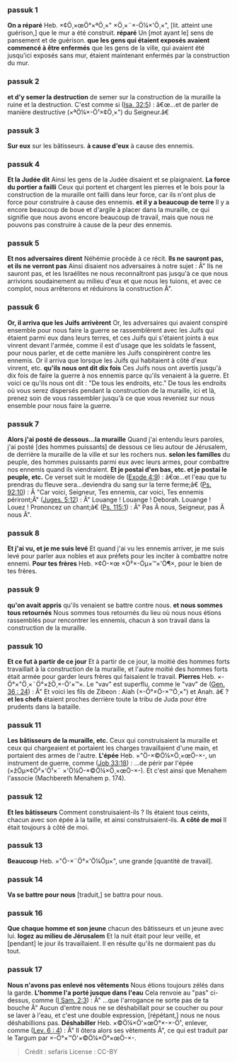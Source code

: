 
### passuk 1
<b>On a réparé</b> Heb. ×¢Ö¸×œÖ°×ªÖ¸×" ×Ö¸×¨×-Ö¼×'Ö¸×", [lit. atteint une guérison,] que le mur a été construit. 
<b>réparé</b> Un [mot ayant le] sens de pansement et de guérison. 
<b>que les gens qui étaient exposés avaient commencé à être enfermés</b> que les gens de la ville, qui avaient été jusqu'ici exposés sans mur, étaient maintenant enfermés par la construction du mur. 

### passuk 2
<b>et d'y semer la destruction</b> de semer sur la construction de la muraille la ruine et la destruction. C'est comme si (<a class="refLink" href="/Isaiah.32.5" data-ref="Isaiah 32:5">Isa. 32:5</a>) : â€œ...et de parler de manière destructive (×ªÖ¼×-Ö¹×¢Ö¸×") du Seigneur.â€ 

### passuk 3
<b>Sur eux</b> sur les bâtisseurs. 
<b>à cause d'eux</b> à cause des ennemis. 

### passuk 4
<b>Et la Judée dit</b> Ainsi les gens de la Judée disaient et se plaignaient. 
<b>La force du portier a failli</b> Ceux qui portent et chargent les pierres et le bois pour la construction de la muraille ont failli dans leur force, car ils n'ont plus de force pour construire à cause des ennemis. 
<b>et il y a beaucoup de terre</b> Il y a encore beaucoup de boue et d'argile à placer dans la muraille, ce qui signifie que nous avons encore beaucoup de travail, mais que nous ne pouvons pas construire à cause de la peur des ennemis. 

### passuk 5
<b>Et nos adversaires dirent</b> Néhémie procède à ce récit. 
<b>Ils ne sauront pas, et ils ne verront pas</b> Ainsi disaient nos adversaires à notre sujet : Â" Ils ne sauront pas, et les Israélites ne nous reconnaîtront pas jusqu'à ce que nous arrivions soudainement au milieu d'eux et que nous les tuions, et avec ce complot, nous arrêterons et réduirons la construction Â". 

### passuk 6
<b>Or, il arriva que les Juifs arrivèrent</b> Or, les adversaires qui avaient conspiré ensemble pour nous faire la guerre se rassemblèrent avec les Juifs qui étaient parmi eux dans leurs terres, et ces Juifs qui s'étaient joints à eux vinrent devant l'armée, comme il est d'usage que les soldats le fassent, pour nous parler, et de cette manière les Juifs conspirèrent contre les ennemis. Or il arriva que lorsque les Juifs qui habitaient à côté d'eux vinrent, etc. 
<b>qu'ils nous ont dit dix fois</b> Ces Juifs nous ont avertis jusqu'à dix fois de faire la guerre à nos ennemis parce qu'ils venaient à la guerre. Et voici ce qu'ils nous ont dit : "De tous les endroits, etc." De tous les endroits où vous serez dispersés pendant la construction de la muraille, ici et là, prenez soin de vous rassembler jusqu'à ce que vous reveniez sur nous ensemble pour nous faire la guerre. 

### passuk 7
<b>Alors j'ai posté de dessous...la muraille</b> Quand j'ai entendu leurs paroles, j'ai posté [des hommes puissants] de dessous ce lieu autour de Jérusalem, de derrière la muraille de la ville et sur les rochers nus. 
<b>selon les familles</b> du peuple, des hommes puissants parmi eux avec leurs armes, pour combattre nos ennemis quand ils viendraient. 
<b>Et je postai d'en bas, etc. et je postai le peuple, etc.</b> Ce verset suit le modèle de (<a class="refLink" href="/Exode.4.9" data-ref="Exode 4:9">Exode 4:9</a>) : â€œ...et l'eau que tu prendras du fleuve sera...deviendra du sang sur la terre ferme;â€ (<a class="refLink" href="/Psalms.92.10" data-ref="Psaumes 92:10">Ps. 92:10</a>) : Â "Car voici, Seigneur, Tes ennemis, car voici, Tes ennemis périront;Â" (<a class="refLink" href="/Juges.5.12" data-ref="Juges 5:12">Juges. 5:12</a>) : Â" Louange ! Louange ! Deborah. Louange ! Louez ! Prononcez un chant;â€ (<a class="refLink" href="/Psalms.115.1" data-ref="Psaumes 115:1">Ps. 115:1</a>) : Â" Pas Ã nous, Seigneur, pas Ã nous Â". 

### passuk 8
<b>Et j'ai vu, et je me suis levé</b> Et quand j'ai vu les ennemis arriver, je me suis levé pour parler aux nobles et aux préfets pour les inciter à combattre notre ennemi. 
<b>Pour tes frères</b> Heb. ×¢Ö-×œ ×Ö²×-Öµ×™×'Ö¶×, pour le bien de tes frères. 

### passuk 9
<b>qu'on avait appris</b> qu'ils venaient se battre contre nous. 
<b>et nous sommes tous retournés</b> Nous sommes tous retournés du lieu où nous nous étions rassemblés pour rencontrer les ennemis, chacun à son travail dans la construction de la muraille. 

### passuk 10
<b>Et ce fut à partir de ce jour</b> Et à partir de ce jour, la moitié des hommes forts travaillait à la construction de la muraille, et l'autre moitié des hommes forts était armée pour garder leurs frères qui faisaient le travail. 
<b>Pierres</b> Heb. ×-Ö°×"Ö¸×¨Ö°×žÖ¸×-Ö'×™×. Le "vav" est superflu, comme le "vav" de (<a class="refLink" href="/Genesis.36.24" data-ref="Genesis 36:24">Gen. 36 : 24</a>) : Â" Et voici les fils de Zibeon : Aiah (×-Ö°×Ö-×™Ö¸×") et Anah. â€ ? 
<b>et les chefs</b> étaient proches derrière toute la tribu de Juda pour être prudents dans la bataille. 

### passuk 11
<b>Les bâtisseurs de la muraille, etc.</b> Ceux qui construisaient la muraille et ceux qui chargeaient et portaient les charges travaillaient d'une main, et portaient des armes de l'autre. 
<b>L'épée</b> Heb. ×"Ö-×©Ö¼×Ö¸×œÖ-×-, un instrument de guerre, comme (<a class="refLink" href="/Job.33.18" data-ref="Job 33:18">Job 33:18</a>) : ...de périr par l'épée (×žÖµ×¢Ö²×'Ö¹×¨ ×'Ö¼Ö-×©Ö¼×Ö¸×œÖ-×-). Et c'est ainsi que Menahem l'associe (Machbereth Menahem p. 174). 

### passuk 12
<b>Et les bâtisseurs</b> Comment construisaient-ils ? Ils étaient tous ceints, chacun avec son épée à la taille, et ainsi construisaient-ils. 
<b>A côté de moi</b> Il était toujours à côté de moi. 

### passuk 13
<b>Beaucoup</b> Heb. ×"Ö-×¨Ö°×'Ö¼Öµ×", une grande [quantité de travail]. 

### passuk 14
<b>Va se battre pour nous</b> [traduit,] se battra pour nous. 

### passuk 16
<b>Que chaque homme et son jeune</b> chacun des bâtisseurs et un jeune avec lui. 
<b>logez au milieu de Jérusalem</b> Et la nuit était pour leur veille, et [pendant] le jour ils travaillaient. Il en résulte qu'ils ne dormaient pas du tout. 

### passuk 17
<b>Nous n'avons pas enlevé nos vêtements</b> Nous étions toujours zélés dans la garde. 
<b>L'homme l'a porté jusque dans l'eau</b> Cela renvoie au "pas" ci-dessus, comme (<a class="refLink" href="/I_Samuel.2.3" data-ref="I Samuel 2:3">I Sam. 2:3</a>) : Â" ...que l'arrogance ne sorte pas de ta bouche Â" Aucun d'entre nous ne se déshabillait pour se coucher ou pour se laver à l'eau, et c'est une double expression, [répétant,] nous ne nous déshabillions pas. 
<b>Déshabiller</b> Heb. ×©Ö¼×Ö'×œÖ°×-×-Ö¹, enlever, comme (<a class="refLink" href="/Leviticus.6.4" data-ref="Leviticus 6:4">Lev. 6 : 4</a>) : Â" Il ôtera alors ses vêtements Â", ce qui est traduit par le Targum par ×-Ö°×™Ö'×©Ö¼×Ö°×œÖ-×-. 

>Crédit : sefaris
>License : CC-BY